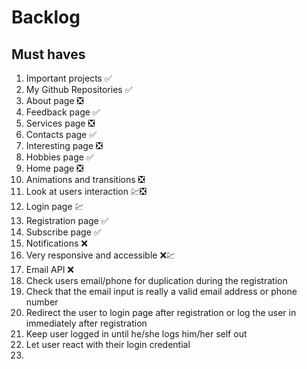 # Backlog

## Must haves

1. Important projects ✅
1. My Github Repositories ✅
1. About page ❎
1. Feedback page ✅
1. Services page ❎
1. Contacts page ✅
1. Interesting page ❎
1. Hobbies page ✅
1. Home page ❎
1. Animations and transitions ❎
1. Look at users interaction 💹❎
1. Login page 💹
1. Registration page ✅
1. Subscribe page ✅
1. Notifications ❌
1. Very responsive and accessible ❌💹
1. Email API ❌
1. Check users email/phone for duplication during the registration
1. Check that the email input is really a valid email address or phone number
1. Redirect the user to login page after registration or log the user in immediately after registration
1. Keep user logged in until he/she logs him/her self out
1. Let user react with their login credential
1.
